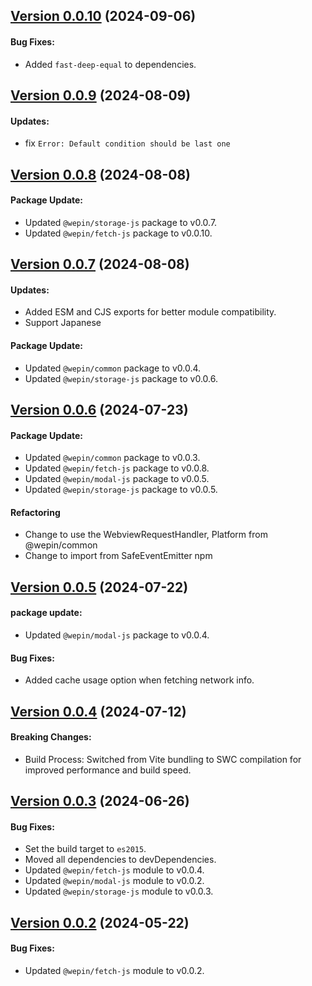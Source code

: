 ## [Version 0.0.10](https://www.npmjs.com/package/@wepin/provider-js/v/0.0.10) (2024-09-06)

#### Bug Fixes:
- Added `fast-deep-equal` to dependencies.

## [Version 0.0.9](https://www.npmjs.com/package/@wepin/provider-js/v/0.0.9) (2024-08-09)

#### Updates:
  - fix `Error: Default condition should be last one`

## [Version 0.0.8](https://www.npmjs.com/package/@wepin/provider-js/v/0.0.8) (2024-08-08)
    
#### Package Update:
 - Updated `@wepin/storage-js` package to v0.0.7.
 - Updated `@wepin/fetch-js` package to v0.0.10.
  
## [Version 0.0.7](https://www.npmjs.com/package/@wepin/provider-js/v/0.0.7) (2024-08-08)

#### Updates:
  - Added ESM and CJS exports for better module compatibility.
  - Support Japanese
    
#### Package Update:
 - Updated `@wepin/common` package to v0.0.4.
 - Updated `@wepin/storage-js` package to v0.0.6.

## [Version 0.0.6](https://www.npmjs.com/package/@wepin/provider-js/v/0.0.6) (2024-07-23)

#### Package Update:
 - Updated `@wepin/common` package to v0.0.3.
 - Updated `@wepin/fetch-js` package to v0.0.8.
 - Updated `@wepin/modal-js` package to v0.0.5.
 - Updated `@wepin/storage-js` package to v0.0.5.
  
#### Refactoring
 - Change to use the WebviewRequestHandler, Platform from @wepin/common
 - Change to import from SafeEventEmitter npm
  
## [Version 0.0.5](https://www.npmjs.com/package/@wepin/provider-js/v/0.0.5) (2024-07-22)

#### package update:
 - Updated `@wepin/modal-js` package to v0.0.4.

#### Bug Fixes:
 - Added cache usage option when fetching network info.
  
## [Version 0.0.4](https://www.npmjs.com/package/@wepin/provider-js/v/0.0.4) (2024-07-12)

#### Breaking Changes:
 - Build Process: Switched from Vite bundling to SWC compilation for improved performance and build speed.

## [Version 0.0.3](https://www.npmjs.com/package/@wepin/provider-js/v/0.0.3) (2024-06-26)

#### Bug Fixes:

- Set the build target to `es2015`.
- Moved all dependencies to devDependencies.
- Updated `@wepin/fetch-js` module to v0.0.4.
- Updated `@wepin/modal-js` module to v0.0.2.
- Updated `@wepin/storage-js` module to v0.0.3.

## [Version 0.0.2](https://www.npmjs.com/package/@wepin/provider-js/v/0.0.2) (2024-05-22)

#### Bug Fixes:

- Updated `@wepin/fetch-js` module to v0.0.2.